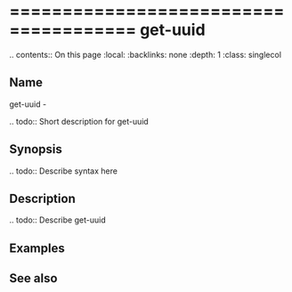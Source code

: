 

======================================
get-uuid
======================================

.. contents:: On this page
    :local:
    :backlinks: none
    :depth: 1
    :class: singlecol

Name
----
get-uuid - 

.. todo::
    Short description for get-uuid

Synopsis
--------
.. todo::
   Describe syntax here

Description
-----------
.. todo::
    Describe get-uuid

Examples
--------

See also
--------


